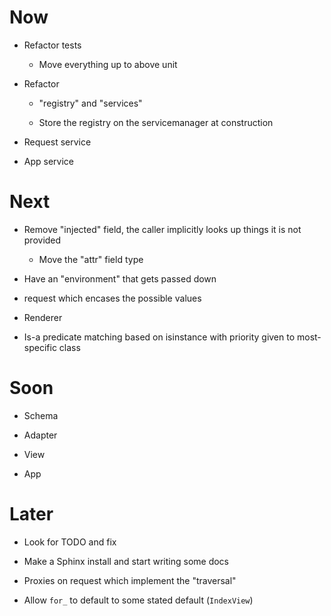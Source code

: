 # Now

- Refactor tests

    - Move everything up to above unit

- Refactor

    - "registry" and "services"
    
    - Store the registry on the servicemanager at construction


- Request service

- App service

# Next

- Remove "injected" field, the caller implicitly looks up things it is not 
  provided
  
  - Move the "attr" field type

- Have an "environment" that gets passed down

- request which encases the possible values

- Renderer

- Is-a predicate matching based on isinstance with priority given to 
  most-specific class

# Soon

- Schema

- Adapter

- View

- App

# Later

- Look for TODO and fix

- Make a Sphinx install and start writing some docs

- Proxies on request which implement the "traversal"

- Allow `for_` to default to some stated default (`IndexView`)